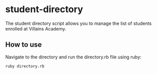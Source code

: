 # student-directory

The student directory script allows you to manage the list of students enrolled at Villains Academy.

## How to use ##

Navigate to the directory and run the directory.rb file using ruby:
```shell
ruby directory.rb
```
